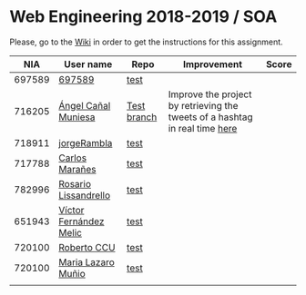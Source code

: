 # Web Engineering 2018-2019 / SOA
Please, go to the [Wiki](https://github.com/UNIZAR-30246-WebEngineering/lab5-soa/wiki) in order to get the instructions for this assignment.

NIA    | User name | Repo | Improvement | Score
-------|-----------|------|-------------|--------
| 697589 | [697589](https://github.com/697589) |[test](https://github.com/697589/lab5-soa/tree/test) | |
| 716205 | [Ángel Cañal Muniesa](https://github.com/lAngelP) | [Test branch](https://github.com/lAngelP/lab4-websockets/tree/test) | Improve the project by retrieving the tweets of a hashtag in real time [here](https://github.com/lAngelP/lab4-websockets/blob/websockets/README.md) |  |
| 718911 | [jorgeRambla](https://github.com/jorgeRambla) |[test](https://github.com/jorgeRambla/lab5-soa/tree/test) | | 
| 717788 | [Carlos Marañes](https://github.com/carlosmn1997) |[test](https://github.com/carlosmn1997/lab5-soa/tree/test) | | 
| 782996 | [Rosario Lissandrello](https://github.com/rslissa)|[test](https://github.com/rslissa/lab5-soa.git) | |
| 651943 | [Víctor Fernández Melic](https://github.com/Melic93) |[test](https://github.com/Melic93/lab5-soa/tree/test) | | 
| 720100 | [Roberto CCU](https://github.com/robertoccu) |[test](https://github.com/robertoccu/lab5-soa/tree/test) | | 
| 720100 | [Maria Lazaro Muñio](https://github.com/mariaarino93) |[test](https://github.com/mariaarino93/lab5-soa/tree/test) | | 
| | | | |
